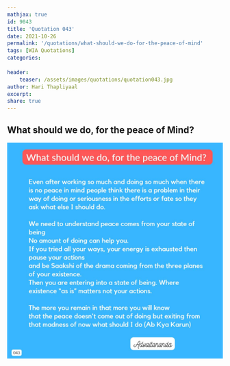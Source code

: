 ```yaml
---
mathjax: true
id: 9043
title: 'Quotation 043'
date: 2021-10-26
permalink: '/quotations/what-should-we-do-for-the-peace-of-mind'
tags: [WIA Quotations] 
categories: 

header:
    teaser: /assets/images/quotations/quotation043.jpg
author: Hari Thapliyaal 
excerpt:
share: true 
---
```


## What should we do, for the peace of Mind?

![What should we do, for the peace of Mind?](/assets/images/quotations/quotation043.jpg)
